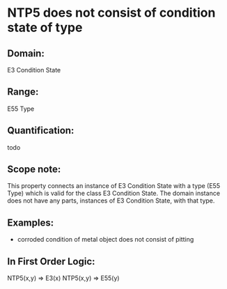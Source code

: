 # NTP5 does not consist of condition state of type

## Domain: 

E3 Condition State

## Range: 

E55 Type

## Quantification: 

todo

## Scope note: 

This property connects an instance of E3 Condition State with a type (E55 Type) which is valid for the class E3 Condition State. 
The domain instance does not have any parts, instances of E3 Condition State, with that type.

## Examples: 

* corroded condition of metal object does not consist of pitting

## In First Order Logic: 

NTP5(x,y) ⇒ E3(x)
NTP5(x,y) ⇒ E55(y)

